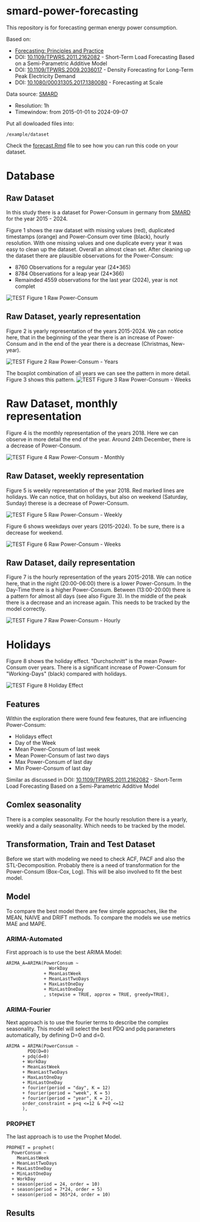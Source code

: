 # smard-power-forecasting

This repository is for forecasting german energy power consumption.

Based on:

- [Forecasting: Principles and Practice](https://otexts.com/fpp3/)
- DOI: [10.1109/TPWRS.2011.2162082](https://ieeexplore.ieee.org/document/5985500) - Short-Term Load Forecasting Based on a Semi-Parametric Additive Model
- DOI: [10.1109/TPWRS.2009.2036017](https://ieeexplore.ieee.org/document/5345698) - Density Forecasting for Long-Term Peak Electricity Demand
- DOI: [10.1080/00031305.2017.1380080](https://www.tandfonline.com/doi/full/10.1080/00031305.2017.1380080) - Forecasting at Scale

Data source: [SMARD](https://www.smard.de/home/downloadcenter/download-marktdaten/)
    
- Resolution: 1h
- Timewindow: from 2015-01-01 to 2024-09-07

Put all dowloaded files into:

    /example/dataset

Check the [forecast.Rmd](example/forecast.Rmd) file to see how you can run
this code on your dataset.

# Database

## Raw Dataset

In this study there is a dataset for Power-Consum in germany from [SMARD](https://www.smard.de/home/downloadcenter/download-marktdaten/) for
the year 2015 - 2024.

Figure 1 shows the raw dataset with missing values (red), duplicated timestamps (orange) and
Power-Consum over time (black), hourly resolution. With one missing values and one duplicate every year it was
easy to clean up the dataset. Overall an almost clean set. After cleaning up the dataset there are
plausible observations for the Power-Consum:

- 8760 Observations for a regular year (24*365)
- 8784 Observations for a leap year (24*366)
- Remainded 4559 observations for the last year (2024), year is not complet


![TEST](example/plots/raw_power_consum.png)
Figure 1 Raw Power-Consum


## Raw Dataset, yearly representation

Figure 2 is yearly representation of the years 2015-2024. We can notice here, that in
the beginning of the year there is an increase of Power-Consum and in the end of the year
there is a decrease (Christmas, New-year).

![TEST](example/plots/raw_years.png)
Figure 2 Raw Power-Consum - Years

The boxplot combination of all years we can see the pattern in more detail. Figure 3 shows this
pattern. 
![TEST](example/plots/week_boxplot.png)
Figure 3 Raw Power-Consum - Weeks


# Raw Dataset, monthly representation

Figure 4 is the monthly representation of the years 2018. Here we can observe in more detail
the end of the year. Around 24th December, there is a decrease of Power-Consum.

![TEST](example/plots/raw_month.png)
Figure 4 Raw Power-Consum - Monthly

## Raw Dataset, weekly representation

Figure 5 is weekly representation of the year 2018. Red marked lines are holidays. 
We can notice, that on holidays, but also on weekend (Saturday, Sunday) therese is a 
decrease of Power-Consum. 

![TEST](example/plots/raw_week.png)
Figure 5 Raw Power-Consum - Weekly

Figure 6 shows weekdays over years (2015-2024). To be sure, there is a decrease for weekend. 

![TEST](example/plots/weekday_boxplot.png)
Figure 6 Raw Power-Consum - Weeks


## Raw Dataset, daily representation

Figure 7 is the hourly representation of the years 2015-2018. We can notice here, that in 
the night (20:00-06:00) there is a lower Power-Consum. In the Day-Time there is a higher Power-Consum.
Between (13:00-20:00) there is a pattern for almost all days (see also Figure 3). In the middle
of the peak there is a decrease and an increase again. This needs to be tracked by the model correctly.

![TEST](example/plots/hour_boxplot.png)
Figure 7 Raw Power-Consum - Hourly

# Holidays

Figure 8 shows the holiday effect. "Durchschnitt" is the mean Power-Consum over
years. There is a significant increase of Power-Consum for "Working-Days" (black) compared with holidays.

![TEST](example/plots/holiday_boxplot.png)
Figure 8 Holiday Effect


## Features

Within the exploration there were found few features, that are influencing Power-Consum:

- Holidays effect
- Day of the Week 
- Mean Power-Consum of last week
- Mean Power-Consum of last two days
- Max Power-Consum of last day
- Min Power-Consum of last day

Similar as discussed in DOI: [10.1109/TPWRS.2011.2162082](https://ieeexplore.ieee.org/document/5985500) - Short-Term Load Forecasting Based on a Semi-Parametric Additive Model

## Comlex seasonality

There is a complex seasonality. For the hourly resolution there is a yearly, weekly and a daily 
seasonality. Which needs to be tracked by the model. 

## Transformation, Train and Test Dataset

Before we start with modeling we need to check ACF, PACF and also the STL-Decomposition.
Probably there is a need of transformation for the Power-Consum (Box-Cox, Log). 
This will be also involved to fit the best model.

## Model

To compare the best model there are few simple approaches, like the MEAN, NAIVE and DRIFT methods.
To compare the models we use metrics MAE and MAPE. 

### ARIMA-Automated

First approach is to use the best ARIMA Model:

    ARIMA_A=ARIMA(PowerConsum ~ 
                    WorkDay 
                  + MeanLastWeek
                  + MeanLastTwoDays
                  + MaxLastOneDay
                  + MinLastOneDay
                  , stepwise = TRUE, approx = TRUE, greedy=TRUE),

### ARIMA-Fourier

Next approach is to use the fourier terms to describe the complex seasonality. This model will select
the best PDQ and pdq parameters automatically, by defining D=0 and d=0.

    ARIMA = ARIMA(PowerConsum ~
            PDQ(D=0)
          + pdq(d=0)
          + WorkDay
          + MeanLastWeek
          + MeanLastTwoDays
          + MaxLastOneDay
          + MinLastOneDay
          + fourier(period = "day", K = 12)
          + fourier(period = "week", K = 5)
          + fourier(period = "year", K = 2),
          order_constraint = p+q <=12 & P+Q <=12
          ),

### PROPHET

The last approach is to use the Prophet Model.

    PROPHET = prophet(
      PowerConsum ~ 
        MeanLastWeek
      + MeanLastTwoDays
      + MaxLastOneDay
      + MinLastOneDay
      + WorkDay 
      + season(period = 24, order = 10) 
      + season(period = 7*24, order = 5) 
      + season(period = 365*24, order = 10)

## Results

